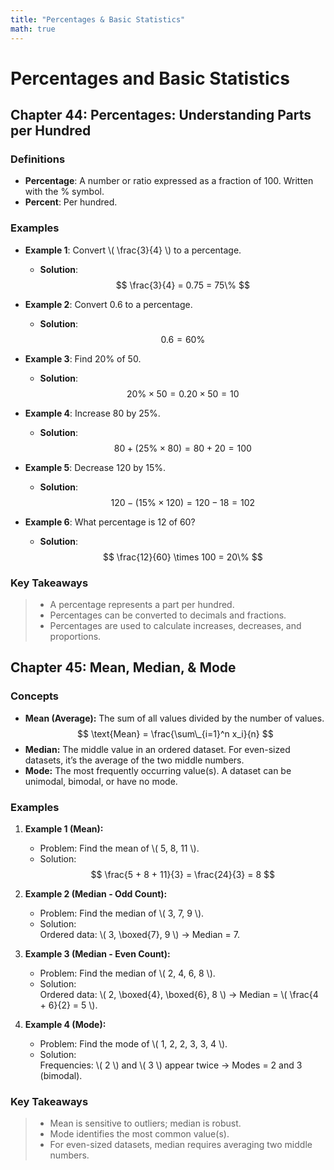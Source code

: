 ```yaml
---
title: "Percentages & Basic Statistics"
math: true
---
```


# **Percentages and Basic Statistics**

## Chapter 44: Percentages: Understanding Parts per Hundred

### Definitions

-   **Percentage**: A number or ratio expressed as a fraction of 100. Written with the % symbol.
-   **Percent**: Per hundred.

### Examples

-   **Example 1**: Convert \\(  \frac{3}{4}  \\) to a percentage.

    -   **Solution**:
        $$
        \frac{3}{4} = 0.75 = 75\%
        $$

-   **Example 2**: Convert 0.6 to a percentage.

    -   **Solution**:
        $$
        0.6 = 60\%
        $$

-   **Example 3**: Find 20% of 50.

    -   **Solution**:
        $$
        20\% \times 50 = 0.20 \times 50 = 10
        $$

-   **Example 4**: Increase 80 by 25%.

    -   **Solution**:
        $$
        80 + (25\% \times 80) = 80 + 20 = 100
        $$

-   **Example 5**: Decrease 120 by 15%.

    -   **Solution**:
        $$
        120 - (15\% \times 120) = 120 - 18 = 102
        $$

-   **Example 6**: What percentage is 12 of 60?
    -   **Solution**:
        $$
        \frac{12}{60} \times 100 = 20\%
        $$

### Key Takeaways

> -   A percentage represents a part per hundred.
> -   Percentages can be converted to decimals and fractions.
> -   Percentages are used to calculate increases, decreases, and proportions.

## Chapter 45: Mean, Median, & Mode

### Concepts

-   **Mean (Average):** The sum of all values divided by the number of values.  
    $$ \text{Mean} = \frac{\sum\_{i=1}^n x_i}{n} $$
-   **Median:** The middle value in an ordered dataset. For even-sized datasets, it’s the average of the two middle numbers.
-   **Mode:** The most frequently occurring value(s). A dataset can be unimodal, bimodal, or have no mode.

### Examples

1. **Example 1 (Mean):**

    - Problem: Find the mean of \\(  5, 8, 11  \\).
    - Solution:  
      $$ \frac{5 + 8 + 11}{3} = \frac{24}{3} = 8 $$

2. **Example 2 (Median - Odd Count):**

    - Problem: Find the median of \\(  3, 7, 9  \\).
    - Solution:  
      Ordered data: \\(  3, \boxed{7}, 9  \\) → Median = 7.

3. **Example 3 (Median - Even Count):**

    - Problem: Find the median of \\(  2, 4, 6, 8  \\).
    - Solution:  
      Ordered data: \\(  2, \boxed{4}, \boxed{6}, 8  \\) → Median = \\(  \frac{4 + 6}{2} = 5  \\).

4. **Example 4 (Mode):**
    - Problem: Find the mode of \\(  1, 2, 2, 3, 3, 4  \\).
    - Solution:  
      Frequencies: \\(  2  \\) and \\(  3  \\) appear twice → Modes = 2 and 3 (bimodal).

### Key Takeaways

> -   Mean is sensitive to outliers; median is robust.
> -   Mode identifies the most common value(s).
> -   For even-sized datasets, median requires averaging two middle numbers.

